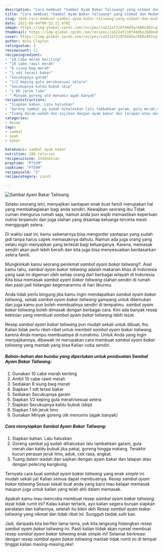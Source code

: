 ```yaml
---
description: "Cara membuat *Sambal Ayam Bakar Taliwang* yang nikmat dan Mudah Dibuat"
title: "Cara membuat *Sambal Ayam Bakar Taliwang* yang nikmat dan Mudah Dibuat"
slug: 1416-cara-membuat-sambal-ayam-bakar-taliwang-yang-nikmat-dan-mudah-dibuat
date: 2021-06-04T08:52:11.670Z
image: https://img-global.cpcdn.com/recipes/ca522af210f44d5e/680x482cq70/sambal-ayam-bakar-taliwang-foto-resep-utama.jpg
thumbnail: https://img-global.cpcdn.com/recipes/ca522af210f44d5e/680x482cq70/sambal-ayam-bakar-taliwang-foto-resep-utama.jpg
cover: https://img-global.cpcdn.com/recipes/ca522af210f44d5e/680x482cq70/sambal-ayam-bakar-taliwang-foto-resep-utama.jpg
author: Nina Clayton
ratingvalue: 4
reviewcount: 12
recipeingredient:
- "10 cabe merah keriting"
- "10 cabe rawit merah"
- "8 siung bwg merah"
- "1 sdt terasi bakar"
- "Secukupnya garam"
- "1/2 keping gula merahsesuai selera"
- "Secukupnya kaldu bubuk skip"
- "1 bh jeruk limo"
- " Minyak goreng utk menumis agak banyak"
recipeinstructions:
- "Siapkan bahan. Lalu haluskan"
- "Goreng sambal yg sudah dihaluskan lalu tambahkan garam, gula merah.dan kaldu bubuk jika pakai, goreng hingga matang. Terakhir kucuri perasan jeruk limo, aduk, cek rasa, angkat."
- "Tuang dalam wadah dan sajikan dengan ayam bakar dan lalapan atau dengan pelecing kangkung."
categories:
- Resep
tags:
- sambal
- ayam
- bakar

katakunci: sambal ayam bakar 
nutrition: 286 calories
recipecuisine: Indonesian
preptime: "PT32M"
cooktime: "PT59M"
recipeyield: "3"
recipecategory: Lunch

---
```



![*Sambal Ayam Bakar Taliwang*](https://img-global.cpcdn.com/recipes/ca522af210f44d5e/680x482cq70/sambal-ayam-bakar-taliwang-foto-resep-utama.jpg)

Selaku seorang istri, menyajikan santapan enak buat famili merupakan hal yang membahagiakan bagi anda sendiri. Kewajiban seorang ibu Tidak cuman mengurus rumah saja, namun anda pun wajib memastikan keperluan nutrisi terpenuhi dan juga olahan yang disantap keluarga tercinta mesti menggugah selera.

Di waktu  saat ini, kamu sebenarnya bisa mengorder santapan yang sudah jadi tanpa harus capek memasaknya dahulu. Namun ada juga orang yang selalu ingin menyajikan yang terlezat bagi keluarganya. Karena, memasak sendiri akan jauh lebih bersih dan kita juga bisa menyesuaikan berdasarkan selera famili. 



Mungkinkah kamu seorang penikmat *sambal ayam bakar taliwang*?. Asal kamu tahu, *sambal ayam bakar taliwang* adalah makanan khas di Indonesia yang saat ini digemari oleh setiap orang dari berbagai wilayah di Indonesia. Kita bisa memasak *sambal ayam bakar taliwang* olahan sendiri di rumah dan pasti jadi hidangan kegemaranmu di hari liburmu.

Anda tidak perlu bingung jika kamu ingin mendapatkan *sambal ayam bakar taliwang*, sebab *sambal ayam bakar taliwang* gampang untuk ditemukan dan juga kamu pun boleh membuatnya sendiri di tempatmu. *sambal ayam bakar taliwang* boleh dimasak dengan berbagai cara. Kini ada banyak resep kekinian yang membuat *sambal ayam bakar taliwang* lebih lezat.

Resep *sambal ayam bakar taliwang* pun mudah sekali untuk dibuat, lho. Kalian tidak perlu ribet-ribet untuk membeli *sambal ayam bakar taliwang*, karena Anda mampu membuatnya di rumahmu. Untuk Anda yang ingin menyajikannya, dibawah ini merupakan cara membuat *sambal ayam bakar taliwang* yang mantab yang bisa Kalian coba sendiri.

<!--inarticleads1-->

##### Bahan-bahan dan bumbu yang diperlukan untuk pembuatan *Sambal Ayam Bakar Taliwang*:

1. Gunakan 10 cabe merah keriting
1. Ambil 10 cabe rawit merah
1. Sediakan 8 siung bwg merah
1. Siapkan 1 sdt terasi bakar
1. Sediakan Secukupnya garam
1. Siapkan 1/2 keping gula merah/sesuai selera
1. Siapkan Secukupnya kaldu bubuk (skip)
1. Siapkan 1 bh jeruk limo
1. Gunakan  Minyak goreng utk menumis (agak banyak)




<!--inarticleads2-->

##### Cara menyiapkan *Sambal Ayam Bakar Taliwang*:

1. Siapkan bahan. Lalu haluskan
1. Goreng sambal yg sudah dihaluskan lalu tambahkan garam, gula merah.dan kaldu bubuk jika pakai, goreng hingga matang. Terakhir kucuri perasan jeruk limo, aduk, cek rasa, angkat.
1. Tuang dalam wadah dan sajikan dengan ayam bakar dan lalapan atau dengan pelecing kangkung.




Ternyata cara buat *sambal ayam bakar taliwang* yang enak simple ini mudah sekali ya! Kalian semua dapat membuatnya. Resep *sambal ayam bakar taliwang* Sesuai sekali buat anda yang baru mau belajar memasak maupun juga untuk kalian yang telah ahli dalam memasak.

Apakah kamu mau mencoba membuat resep *sambal ayam bakar taliwang* lezat tidak rumit ini? Kalau kalian tertarik, ayo kalian segera buruan siapkan peralatan dan bahannya, setelah itu bikin deh Resep *sambal ayam bakar taliwang* yang nikmat dan tidak ribet ini. Sungguh taidak sulit kan. 

Jadi, daripada kita berfikir lama-lama, yuk kita langsung hidangkan resep *sambal ayam bakar taliwang* ini. Pasti kalian tiidak akan nyesel membuat resep *sambal ayam bakar taliwang* enak simple ini! Selamat berkreasi dengan resep *sambal ayam bakar taliwang* mantab tidak rumit ini di tempat tinggal kalian masing-masing,oke!.


